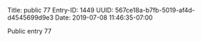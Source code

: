 Title: public 77
Entry-ID: 1449
UUID: 567ce18a-b7fb-5019-af4d-d4545699d9e3
Date: 2019-07-08 11:46:35-07:00

Public entry 77
